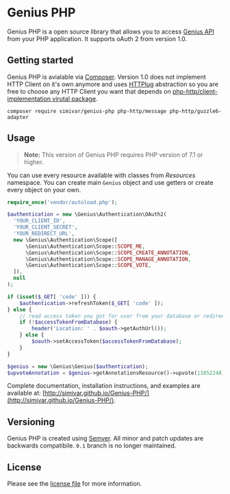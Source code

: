 # Genius PHP
Genius PHP is a open source library that allows you to access [Genius API](https://docs.genius.com/) from your PHP application. It supports oAuth 2 from version 1.0.

## Getting started
Genius PHP is avialable via [Composer](https://getcomposer.org/). Version 1.0 does not implement HTTP Client on it's own anymore and uses [HTTPlug](http://httplug.io/) abstraction so you are free to choose any HTTP Client you want that depends on [php-http/client-implementation virutal package](https://packagist.org/providers/php-http/client-implementation). 

```
composer require simivar/genius-php php-http/message php-http/guzzle6-adapter
```

## Usage
> **Note:** This version of Genius PHP requires PHP version of 7.1 or higher.

You can use every resource available with classes from *Resources* namespace. You can create main `Genius` object and use getters or create every object on your own. 

```php
require_once('vendor/autoload.php');

$authentication = new \Genius\Authentication\OAuth2(
  'YOUR_CLIENT_ID',
  'YOUR_CLIENT_SECRET',
  'YOUR_REDIRECT_URL',
  new \Genius\Authentication\Scope([
      \Genius\Authentication\Scope::SCOPE_ME,
      \Genius\Authentication\Scope::SCOPE_CREATE_ANNOTATION,
      \Genius\Authentication\Scope::SCOPE_MANAGE_ANNOTATION,
      \Genius\Authentication\Scope::SCOPE_VOTE,
  ]),
  null
);

if (isset($_GET[ 'code' ])) {
    $authentication->refreshToken($_GET[ 'code' ]);
} else {
    // read access token you got for user from your database or redirect him
    if (!$accessTokenFromDatabase) {
        header('Location: ' . $oauth->getAuthUrl());
    } else {
        $oauth->setAccessToken($accessTokenFromDatabase);
    }
}

$genius = new \Genius\Genius($authentication);
$upvoteAnnotation = $genius->getAnnotationsResource()->upvote(11852248);
```

Complete documentation, installation instructions, and examples are available at: [http://simivar.github.io/Genius-PHP/](http://simivar.github.io/Genius-PHP/).

## Versioning
Genius PHP is created using [Semver](http://semver.org/). All minor and patch updates are backwards compatibile. ``0.1`` branch is no longer maintained.

## License
Please see the [license file](https://github.com/simivar/Genius-PHP/blob/master/LICENSE) for more information.